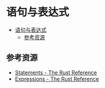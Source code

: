 # 语句与表达式

<!--ts-->
* [语句与表达式](#语句与表达式)
   * [参考资源](#参考资源)

<!-- Created by https://github.com/ekalinin/github-markdown-toc -->
<!-- Added by: kuanhsiaokuo, at: Tue Jun 21 11:41:43 CST 2022 -->

<!--te-->

## 参考资源

- [Statements - The Rust Reference](https://doc.rust-lang.org/stable/reference/statements.html)
- [Expressions - The Rust Reference](https://doc.rust-lang.org/stable/reference/expressions.html)